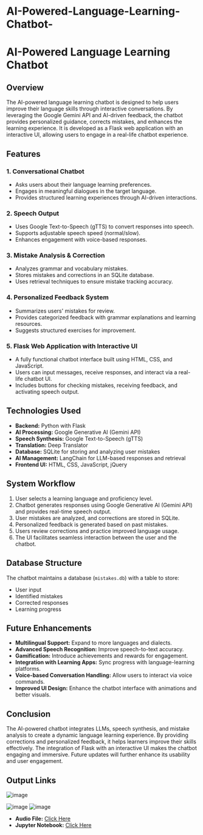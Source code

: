# AI-Powered-Language-Learning-Chatbot-
# AI-Powered Language Learning Chatbot

## Overview
The AI-powered language learning chatbot is designed to help users improve their language skills through interactive conversations. By leveraging the Google Gemini API and AI-driven feedback, the chatbot provides personalized guidance, corrects mistakes, and enhances the learning experience. It is developed as a Flask web application with an interactive UI, allowing users to engage in a real-life chatbot experience.

## Features
### 1. Conversational Chatbot
- Asks users about their language learning preferences.
- Engages in meaningful dialogues in the target language.
- Provides structured learning experiences through AI-driven interactions.

### 2. Speech Output
- Uses Google Text-to-Speech (gTTS) to convert responses into speech.
- Supports adjustable speech speed (normal/slow).
- Enhances engagement with voice-based responses.

### 3. Mistake Analysis & Correction
- Analyzes grammar and vocabulary mistakes.
- Stores mistakes and corrections in an SQLite database.
- Uses retrieval techniques to ensure mistake tracking accuracy.

### 4. Personalized Feedback System
- Summarizes users' mistakes for review.
- Provides categorized feedback with grammar explanations and learning resources.
- Suggests structured exercises for improvement.

### 5. Flask Web Application with Interactive UI
- A fully functional chatbot interface built using HTML, CSS, and JavaScript.
- Users can input messages, receive responses, and interact via a real-life chatbot UI.
- Includes buttons for checking mistakes, receiving feedback, and activating speech output.

## Technologies Used
- **Backend:** Python with Flask
- **AI Processing:** Google Generative AI (Gemini API)
- **Speech Synthesis:** Google Text-to-Speech (gTTS)
- **Translation:** Deep Translator
- **Database:** SQLite for storing and analyzing user mistakes
- **AI Management:** LangChain for LLM-based responses and retrieval
- **Frontend UI:** HTML, CSS, JavaScript, jQuery

## System Workflow
1. User selects a learning language and proficiency level.
2. Chatbot generates responses using Google Generative AI (Gemini API) and provides real-time speech output.
3. User mistakes are analyzed, and corrections are stored in SQLite.
4. Personalized feedback is generated based on past mistakes.
5. Users review corrections and practice improved language usage.
6. The UI facilitates seamless interaction between the user and the chatbot.

## Database Structure
The chatbot maintains a database (`mistakes.db`) with a table to store:
- User input
- Identified mistakes
- Corrected responses
- Learning progress

## Future Enhancements
- **Multilingual Support:** Expand to more languages and dialects.
- **Advanced Speech Recognition:** Improve speech-to-text accuracy.
- **Gamification:** Introduce achievements and rewards for engagement.
- **Integration with Learning Apps:** Sync progress with language-learning platforms.
- **Voice-based Conversation Handling:** Allow users to interact via voice commands.
- **Improved UI Design:** Enhance the chatbot interface with animations and better visuals.

## Conclusion
The AI-powered chatbot integrates LLMs, speech synthesis, and mistake analysis to create a dynamic language learning experience. By providing corrections and personalized feedback, it helps learners improve their skills effectively. The integration of Flask with an interactive UI makes the chatbot engaging and immersive. Future updates will further enhance its usability and user engagement.

## Output Links
![image](https://github.com/user-attachments/assets/e8b981fa-9dce-4cdc-9e0e-c950ededd3bd)
 
 
![image](https://github.com/user-attachments/assets/c98183d3-a404-43b1-aad8-fa458a0ee8b2)
![image](https://github.com/user-attachments/assets/a4dd9740-4950-4953-8750-80c40403c977)

- **Audio File:** [Click Here](https://drive.google.com/file/d/1yihuAoiYGx6ZiX4pWmQLl8Q5hBPC0XNR/view?usp=sharing)
- **Jupyter Notebook:** [Click Here](https://drive.google.com/file/d/1uOpjrOBV-57rER6UHimWfl2BmxQYsiq2/view?usp=sharing)
